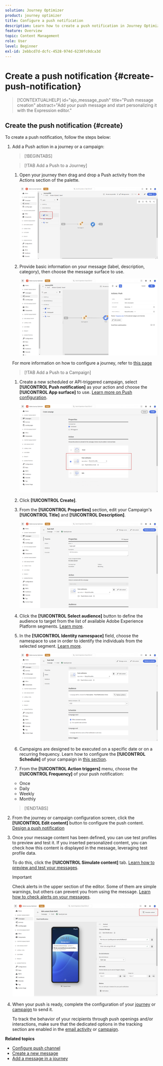 ```yaml
---
solution: Journey Optimizer
product: journey optimizer
title: Configure a push notification
description: Learn how to create a push notification in Journey Optimizer
feature: Overview
topic: Content Management
role: User
level: Beginner
exl-id: 2ebbcd7d-dcfc-4528-974d-6230fc0dca3d
---
```

# Create a push notification {#create-push-notification}

>[!CONTEXTUALHELP]
>id="ajo_message_push"
>title="Push message creation"
>abstract="Add your push message and start personalizing it with the Expression editor."

## Create the push notification {#create}

To create a push notification, follow the steps below:

1. Add a Push action in a journey or a campaign:

    >[!BEGINTABS]

    >[!TAB Add a Push to a Journey]

    1. Open your journey then drag and drop a Push activity from the Actions section of the palette.

        ![](assets/push_create_1.png)

    1. Provide basic information on your message (label, description, category), then choose the message surface to use.

        ![](assets/push_create_2.png)

    For more information on how to configure a journey, refer to [this page](../building-journeys/journey-gs.md)

    >[!TAB Add a Push to a Campaign]

    1. Create a new scheduled or API-triggered campaign, select **[!UICONTROL Push notification]** as your action and choose the **[!UICONTROL App surface]** to use. [Learn more on Push configuration](push-configuration.md).


        ![](assets/push_create_3.png)

    1. Click **[!UICONTROL Create]**.

    1. From the **[!UICONTROL Properties]** section, edit your Campaign's **[!UICONTROL Title]** and **[!UICONTROL Description]**.

        ![](assets/push_create_4.png)

    1. Click the **[!UICONTROL Select audience]** button to define the audience to target from the list of available Adobe Experience Platform segments. [Learn more](../segment/about-segments.md).

    1. In the **[!UICONTROL Identity namespace]** field, choose the namespace to use in order to identify the individuals from the selected segment. [Learn more](../event/about-creating.md#select-the-namespace).

        ![](assets/push_create_5.png)

    1. Campaigns are designed to be executed on a specific date or on a recurring frequency. Learn how to configure the **[!UICONTROL Schedule]** of your campaign in [this section](../campaigns/create-campaign.md#schedule). 

    1. From the **[!UICONTROL Action triggers]** menu, choose the **[!UICONTROL Frequency]** of your push notification:

    * Once
    * Daily
    * Weekly
    * Monthly

    >[!ENDTABS]

1. From the journey or campaign configuration screen, click the **[!UICONTROL Edit content]** button to configure the push content. [Design a push notification](design-push.md)

1. Once your message content has been defined, you can use test profiles to preview and test it. If you inserted personalized content, you can check how this content is displayed in the message, leveraging test profile data.

    To do this, click the **[!UICONTROL Simulate content]** tab. [Learn how to preview and test your messages](../design/preview.md).

    >[!IMPORTANT]
    >
    >Check alerts in the upper section of the editor.  Some of them are simple warnings, but others can prevent you from using the message. [Learn how to check alerts on your messages](../messages/alerts.md).

    ![](assets/push_create_6.png)

1. When your push is ready, complete the configuration of your [journey](../building-journeys/journey-gs.md) or [campaign](../campaigns/create-campaign.md) to send it.

    To track the behavior of your recipients through push openings and/or interactions, make sure that the dedicated options in the tracking section are enabled in the [email activity](../building-journeys/journeys-message.md) or [campaign](../campaigns/create-campaign.md). 

**Related topics**

* [Configure push channel](push-gs.md)
* [Create a new message](../messages/get-started-content.md)
* [Add a message in a journey](../building-journeys/journeys-message.md)
